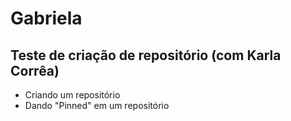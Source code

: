 # Gabriela

## Teste de criação de repositório (com Karla Corrêa)

* Criando um repositório
* Dando "Pinned" em um repositório
